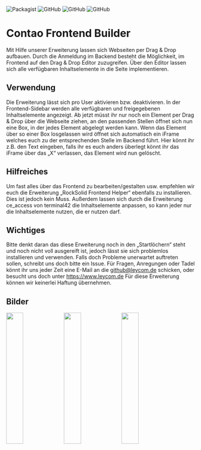 ![Packagist](https://img.shields.io/packagist/dt/leycommediasolutions/contao-frontend-builder?style=flat-square)
![GitHub](https://img.shields.io/github/repo-size/leycommediasolutions/contao-frontend-builder?label=size&style=flat-square)
![GitHub](https://img.shields.io/github/languages/code-size/leycommediasolutions/contao-frontend-builder?style=flat-square)
![GitHub](https://img.shields.io/github/license/leycommediasolutions/contao-frontend-builder?style=flat-square)

# Contao Frontend Builder 
Mit Hilfe unserer Erweiterung lassen sich Webseiten per Drag & Drop aufbauen. Durch die Anmeldung im Backend besteht die Möglichkeit, im Frontend auf den Drag & Drop Editor zuzugreifen. Über den Editor lassen sich alle verfügbaren Inhaltselemente in die Seite implementieren.

## Verwendung
Die Erweiterung lässt sich pro User aktivieren bzw. deaktivieren. In der Frontend-Sidebar werden alle verfügbaren und freigegebenen Inhaltselemente angezeigt. Ab jetzt müsst ihr nur noch ein Element per Drag & Drop über die Webseite ziehen, an den passenden Stellen öffnet sich nun eine Box, in der jedes Element abgelegt werden kann. Wenn das Element über so einer Box losgelassen wird öffnet sich automatisch ein iFrame welches euch zu der entsprechenden Stelle im Backend führt. Hier könnt ihr z.B. den Text eingeben, falls ihr es euch anders überlegt könnt ihr das iFrame über das „X“ verlassen, das Element wird nun gelöscht.

## Hilfreiches 
Um fast alles über das Frontend zu bearbeiten/gestalten usw. empfehlen wir euch die Erweiterung „RockSolid Frontend Helper“ ebenfalls zu installieren. Dies ist jedoch kein Muss. 
Außerdem lassen sich durch die Erweiterung ce_access von terminal42 die Inhaltselemente anpassen, so kann jeder nur die Inhaltselemente nutzen, die er nutzen darf.

## Wichtiges 
Bitte denkt daran das diese Erweiterung noch in den „Startlöchern“ steht und noch nicht voll ausgereift ist, jedoch lässt sie sich problemlos installieren und verwenden. Falls doch Probleme unerwartet auftreten sollen, schreibt uns doch bitte ein Issue. Für Fragen, Anregungen oder Tadel könnt ihr uns jeder Zeit eine E-Mail an die github@leycom.de schicken, oder besucht uns doch unter https://www.leycom.de 
Für diese Erweiterung können wir keinerlei Haftung übernehmen. 

## Bilder
  <img width="30%" align="left" src="https://www.leycom.de/files/github/screenshots/contao-frontend-builder/screenshot_leycom-de.png">
  <img width="30%" align="left" src="https://www.leycom.de/files/default/images/sonstige/contao-erweiterungen/contao-frontend-builder-hover.jpg">
  <img width="30%" align="left" src="https://www.leycom.de/files/default/images/sonstige/contao-erweiterungen/contao-frontend-builder-menu.jpg">
